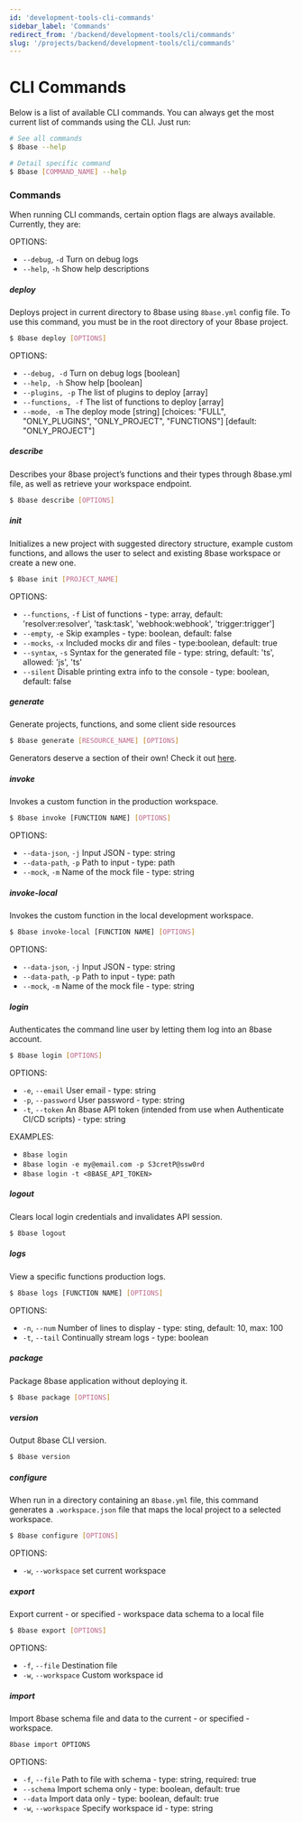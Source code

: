 ```yaml
---
id: 'development-tools-cli-commands'
sidebar_label: 'Commands'
redirect_from: '/backend/development-tools/cli/commands'
slug: '/projects/backend/development-tools/cli/commands'
---
```


# CLI Commands

Below is a list of available CLI commands. You can always get the most current list of commands using the CLI. Just run:

```sh
# See all commands
$ 8base --help

# Detail specific command
$ 8base [COMMAND_NAME] --help
```

### Commands

When running CLI commands, certain option flags are always available. Currently, they are:

OPTIONS:

- `--debug`, `-d` Turn on debug logs
- `--help`, `-h` Show help descriptions

##### deploy

Deploys project in current directory to 8base using `8base.yml` config file. To use this command, you must be in the root directory of your 8base project.

```sh
$ 8base deploy [OPTIONS]
```

OPTIONS:

- `--debug, -d` Turn on debug logs [boolean]
- `--help, -h` Show help [boolean]
- `--plugins, -p` The list of plugins to deploy [array]
- `--functions, -f` The list of functions to deploy [array]
- `--mode, -m` The deploy mode [string] [choices: "FULL", "ONLY_PLUGINS", "ONLY_PROJECT", "FUNCTIONS"] [default: "ONLY_PROJECT"]

##### describe

Describes your 8base project’s functions and their types through 8base.yml file, as well as retrieve your workspace endpoint.

```sh
$ 8base describe [OPTIONS]
```

##### init

Initializes a new project with suggested directory structure, example custom functions, and allows the user to select and existing 8base workspace or create a new one.

```sh
$ 8base init [PROJECT_NAME]
```

OPTIONS:

- `--functions`, `-f` List of functions - type: array, default: 'resolver:resolver', 'task:task', 'webhook:webhook', 'trigger:trigger']
- `--empty`, `-e` Skip examples - type: boolean, default: false
- `--mocks`, `-x` Included mocks dir and files - type:boolean, default: true
- `--syntax`, `-s` Syntax for the generated file - type: string, default: 'ts', allowed: 'js', 'ts'
- `--silent` Disable printing extra info to the console - type: boolean, default: false

##### generate

Generate projects, functions, and some client side resources

```sh
$ 8base generate [RESOURCE_NAME] [OPTIONS]
```

Generators deserve a section of their own! Check it out [here](./generators).

##### invoke

Invokes a custom function in the production workspace.

```sh
$ 8base invoke [FUNCTION NAME] [OPTIONS]
```

OPTIONS:

- `--data-json`, `-j` Input JSON - type: string
- `--data-path`, `-p` Path to input - type: path
- `--mock`, `-m` Name of the mock file - type: string

##### invoke-local

Invokes the custom function in the local development workspace.

```sh
$ 8base invoke-local [FUNCTION NAME] [OPTIONS]
```

OPTIONS:

- `--data-json`, `-j` Input JSON - type: string
- `--data-path`, `-p` Path to input - type: path
- `--mock`, `-m` Name of the mock file - type: string

##### login

Authenticates the command line user by letting them log into an 8base account.

```sh
$ 8base login [OPTIONS]
```

OPTIONS:

- `-e`, `--email` User email - type: string
- `-p`, `--password` User password - type: string
- `-t`, `--token` An 8base API token (intended from use when Authenticate CI/CD scripts) - type: string

EXAMPLES:

- `8base login`
- `8base login -e my@email.com -p S3cretP@ssw0rd`
- `8base login -t <8BASE_API_TOKEN>`

##### logout

Clears local login credentials and invalidates API session.

```sh
$ 8base logout
```

##### logs

View a specific functions production logs.

```sh
$ 8base logs [FUNCTION NAME] [OPTIONS]
```

OPTIONS:

- `-n`, `--num` Number of lines to display - type: sting, default: 10, max: 100
- `-t`, `--tail` Continually stream logs - type: boolean

##### package

Package 8base application without deploying it.

```sh
$ 8base package [OPTIONS]
```

##### version

Output 8base CLI version.

```sh
$ 8base version
```

##### configure

When run in a directory containing an `8base.yml` file, this command generates a `.workspace.json` file that maps the local project to a selected workspace.

```sh
$ 8base configure [OPTIONS]
```

OPTIONS:

- `-w`, `--workspace` set current workspace

##### export

Export current - or specified - workspace data schema to a local file

```sh
$ 8base export [OPTIONS]
```

OPTIONS:

- `-f`, `--file` Destination file
- `-w`, `--workspace` Custom workspace id

##### import

Import 8base schema file and data to the current - or specified - workspace.

```sh
8base import OPTIONS
```

OPTIONS:

- `-f`, `--file` Path to file with schema - type: string, required: true
- `--schema` Import schema only - type: boolean, default: true
- `--data` Import data only - type: boolean, default: true
- `-w`, `--workspace` Specify workspace id - type: string
